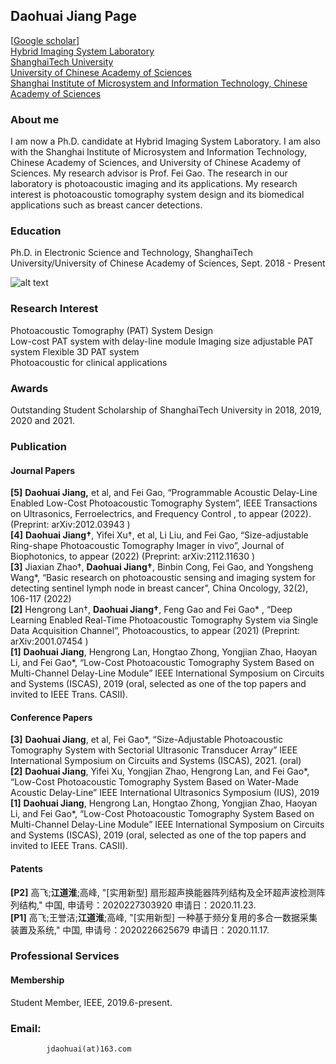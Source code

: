 ## Daohuai Jiang Page
[<a href="https://scholar.google.com.hk/citations?user=vN6dzX0AAAAJ&hl=zh-CN">Google scholar</a>]<br/>
<a href="http://www.hislab.cn/" target="_blank">Hybrid Imaging System Laboratory</a><br />
<a href="http://www.shanghaitech.edu.cn/" target="_blank">ShanghaiTech University</a><br />
<a href="https://www.ucas.ac.cn/" target="_blank">University of Chinese Academy of Sciences</a><br />
<a href="http://sim.cas.cn/">Shanghai Institute of Microsystem and Information Technology, Chinese Academy of Sciences</a><br />
### About me
I am now a Ph.D. candidate at Hybrid Imaging System Laboratory. I am also with the Shanghai Institute of Microsystem and Information Technology, Chinese Academy of Sciences, and University of Chinese Academy of Sciences. My research advisor is Prof. Fei Gao. The research in our laboratory is photoacoustic imaging and its applications. My research interest is photoacoustic tomography system design and its biomedical applications such as breast cancer detections.

### Education
Ph.D. in Electronic Science and Technology, ShanghaiTech University/University of Chinese Academy of Sciences, Sept. 2018 - Present  



![alt text](jjj.png "Title")


### **Research Interest**
Photoacoustic Tomography (PAT) System Design    
Low-cost PAT system with delay-line module
Imaging size adjustable PAT system
Flexible 3D PAT system     
Photoacoustic for clinical applications     


### Awards
Outstanding Student Scholarship of ShanghaiTech University in 2018, 2019, 2020 and 2021.   
            
            
### **Publication**

#### Journal Papers
**[5]**   **Daohuai Jiang,** et al, and  Fei Gao, “Programmable Acoustic Delay-Line Enabled Low-Cost Photoacoustic Tomography System”, IEEE Transactions on Ultrasonics, Ferroelectrics, and Frequency Control , to appear (2022). (Preprint: arXiv:2012.03943 )       
**[4]**   **Daohuai Jiang†**, Yifei Xu†, et al, Li Liu, and Fei Gao, “Size-adjustable Ring-shape Photoacoustic Tomography Imager in vivo”, Journal of Biophotonics, to appear (2022) (Preprint: arXiv:2112.11630 )   
**[3]**   Jiaxian Zhao†, **Daohuai Jiang†**, Binbin Cong, Fei Gao, and Yongsheng Wang*, “Basic research on photoacoustic sensing and imaging system for detecting sentinel lymph node in breast cancer”, China Oncology, 32(2), 106-117 (2022)    
**[2]**   Hengrong Lan†, **Daohuai Jiang†**, Feng Gao and Fei Gao* , “Deep Learning Enabled Real-Time Photoacoustic Tomography System via Single Data Acquisition Channel”, Photoacoustics, to appear (2021) (Preprint: arXiv:2001.07454 )         
**[1]**   **Daohuai Jiang**, Hengrong Lan, Hongtao Zhong, Yongjian Zhao, Haoyan Li, and Fei Gao*, “Low-Cost Photoacoustic Tomography System Based on Multi-Channel Delay-Line Module” IEEE International Symposium on Circuits and Systems (ISCAS), 2019 (oral, selected as one of the top papers and invited to IEEE Trans. CASII).       
      
#### Conference Papers
**[3]**   **Daohuai Jiang**, et al, Fei Gao*, “Size-Adjustable Photoacoustic Tomography System with Sectorial Ultrasonic Transducer Array” IEEE International Symposium on Circuits and Systems (ISCAS), 2021. (oral)          
**[2]**   **Daohuai Jiang**, Yifei Xu, Yongjian Zhao, Hengrong Lan, and Fei Gao*, “Low-Cost Photoacoustic Tomography System Based on Water-Made Acoustic Delay-Line” IEEE International Ultrasonics Symposium (IUS), 2019        
**[1]**   **Daohuai Jiang**, Hengrong Lan, Hongtao Zhong, Yongjian Zhao, Haoyan Li, and Fei Gao*, “Low-Cost Photoacoustic Tomography System Based on Multi-Channel Delay-Line Module” IEEE International Symposium on Circuits and Systems (ISCAS), 2019 (oral, selected as one of the top papers and invited to IEEE Trans. CASII).        

#### Patents
**[P2]**   高飞;**江道淮**;高峰, "[实用新型] 扇形超声换能器阵列结构及全环超声波检测阵列结构," 中国, 申请号：2020227303920  申请日：2020.11.23.    
**[P1]**   高飞;王誉洁;**江道淮**;高峰, "[实用新型] 一种基于频分复用的多合一数据采集装置及系统," 中国, 申请号：2020226625679 申请日：2020.11.17.


### Professional Services
#### Membership
Student Member, IEEE, 2019.6-present.      

### Email:
            jdaohuai(at)163.com

